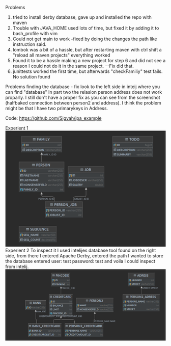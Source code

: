 Problems
1.  tried to install derby database, gave up and installed the repo with maven
2.  Trouble with JAVA_HOME used lots of time, but fixed it by adding it to bash_profile with vim
3. Could not get main to work -fixed by doing the changes the path like instruction said.
4. lombok was a bit of a hassle, but after restarting maven with ctrl shift a "reload all maven projects" everything worked
5. Found it to be a hassle making a new project for step 6 and did not see a reason I could not do it in the same project. --Fix did that.
6. junittests worked the first time, but afterwards "checkFamiliy" test fails. No solution found


Problems finding the database - fix look to the left side in inteij where you can find "database" 
In part two the relasion person address does not work proparly. I still don't have a proper fix as you can see from the screenshot (halfbaked connection between person2 and address). I think the problem might be that I have two primarykeys in Address.

Code:
https://github.com/Sigvah/jpa_example

Experient 1
![Alt text](https://github.com/Sigvah/DAT250_experiments/blob/main/Screenshot%20from%202021-09-08%2018-07-08.png)
Experient 2
To inspect it I used intelijes database tool found on the right side, from there I entered Apache Derby, entered the path I wanted to store the database entered user: test password: test and voila I could inspect from intelij. 
![Alt text](https://github.com/Sigvah/DAT250_experiments/blob/main/Screenshot%20from%202021-09-10%2002-05-34.png)


